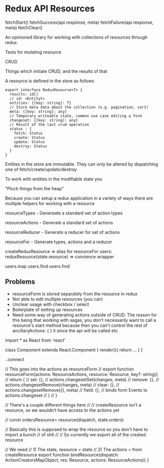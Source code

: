# Redux API Resources

fetchStart()
fetchSuccess(api.response, meta)
fetchFailure(api.response, meta)
fetchClear()

An opinioned library for working with collections of resources through redux.

Tests for mutating resource

CRUD

Things which initiate CRUD, and the results of that

A resource is defined in the store as follows

```
export interface ReduxResource<T> {
  results: id[]
  // id: <Entityt>
  entities: {[key: string]: T}
  // Store meta data about the collection (e.g. pagination, sort)
  meta: {[key: string]: any}
  // Temporary writeable state, common use case editing a form
  changeset: {[key: string]: any}
  // Result of the last crud operation
  status : {
    fetch: Status
    create: Status
    update: Status
    destroy: Status
  }
}
```

Entities in the store are immutable. They can only be altered by dispatching one of fetch/create/update/destroy

To work with entities in the modifiable state you

"Pluck things from the heap"

Because you can setup a redux application in a variety of ways there are multiple helpers for working with a resource

resourceTypes - Genereate a standard set of action types

resourceActions - Generate a standard set of actions

resourceReducer - Generate a reducer for set of actions

resourceFor - Generate types, actions and a reducer

createReduxResource => alias for resourceFor
users: reduxResource(state.resource) => convience wrapper

users.map
users.find
users.find

## Problems

- resourceForm is stored separately from the resource in redux
- Not able to edit multiple resources (you can)
- Unclear usage with checkbox / select
- Boilerplate of setting up resources
- Need some way of generating actions outside of CRUD. The reason for this being that working with sagas, you don't necessarily want to call a resource's start method because then you can't control the rest of
  ancillaryActions: {
  }
  it since the api will be called etc

import * as React from 'react'

class Component extends React.Component {
  render(){
    return ...
  }
}

..connect


// This goes into the actions as resourceForm
// export function resourceForm<T>(actions: ResourceActions<T>, resource: Resource<T>, key?: string){
//   return {
//     set: {}, // actions.changesetSet(changes, meta)
//     remove: {}, // actions.changesetRemove(changes, meta)
//     clear: {}, // actions.changesetRemove({}, meta)
//     field: {}, // binds form Events to actions.changeset
//   }
// }


// There's a couple different things here
//
// createResource isn't a resource, so we wouldn't have access to the actions yet

// const ordersResource= resource(dispatch, state.orders)

// Basically this is supposed to wrap the resource so you don't have to import a bunch
// of shit
//
// So currently we export all of the created resource

// We need
// 1) The state, resource = state
// 2) The actions = from createResource
export function bindResource<T>(dispatch: ActionCreatorsMapObject, res: Resource<T>, actions: ResourceActions<T>){
}

